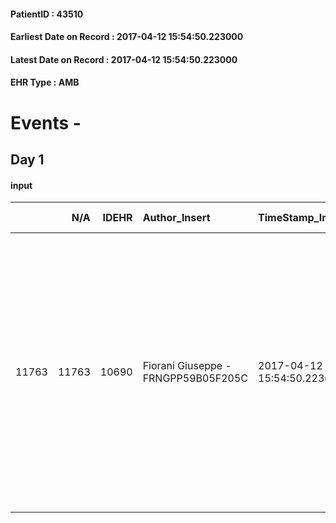 
#### PatientID : 43510
#### Earliest Date on Record : 2017-04-12 15:54:50.223000
#### Latest Date on Record : 2017-04-12 15:54:50.223000
#### EHR Type : AMB

# Events - 

## Day 1

#### input
|       |    N/A |   IDEHR | Author_Insert                       | TimeStamp_Insert           | EHRType   |   PatientID |   IDDigitalSignDocument | persone_vicine   |   Unnamed: 0_x.1 |   IDANAMNESI_SOCIALE | Patient   | FamigliaAltro   | Paziente_T   | FamigliaAltro_T   |   Non_Rilevabile_x.1 | Note_Non_Rilevabile_x.1   | opt_Problemi   | Note_I                                                                                                                                                                                                                                                                                             | ds_note_timori                                                                                                                                                                                                                                   | chk_contr_sintomi   | opt_paziente_a   | opt_famiglia_a   | opt_adeguatezza   | opt_paziente_solo   | ds_note_con                                                                                                                                                                                                                                                                           | opt_presente_assente   | Presenza_minori   | Caregiver_principale   | opt_capacita   | opt_necessario   | opt_presente   | opt_risorse_ec   | opt_paziente_psi   | opt_Ins_vol   | ds_note_prio                                                                                                                                                 | opt_paziente_ad   | opt_caregiver_ad   | opt_esenzione   | opt_inv_civile   |   invalidita_perc | ds_codice_es   | Domestic partnership   | Fragility                    | opt_disponibilita_f   | opt_indennita_acc         | opt_legge   | opt_famiglia_psi   | opt_disponibilit_paz   |
|------:|-------:|--------:|:------------------------------------|:---------------------------|:----------|------------:|------------------------:|:-----------------|-----------------:|---------------------:|:----------|:----------------|:-------------|:------------------|---------------------:|:--------------------------|:---------------|:---------------------------------------------------------------------------------------------------------------------------------------------------------------------------------------------------------------------------------------------------------------------------------------------------|:-------------------------------------------------------------------------------------------------------------------------------------------------------------------------------------------------------------------------------------------------|:--------------------|:-----------------|:-----------------|:------------------|:--------------------|:--------------------------------------------------------------------------------------------------------------------------------------------------------------------------------------------------------------------------------------------------------------------------------------|:-----------------------|:------------------|:-----------------------|:---------------|:-----------------|:---------------|:-----------------|:-------------------|:--------------|:-------------------------------------------------------------------------------------------------------------------------------------------------------------|:------------------|:-------------------|:----------------|:-----------------|------------------:|:---------------|:-----------------------|:-----------------------------|:----------------------|:--------------------------|:------------|:-------------------|:-----------------------|
| 11763 |  11763 |   10690 | Fiorani Giuseppe - FRNGPP59B05F205C | 2017-04-12 15:54:50.223000 | AMB       |       43510 |                  715909 | N/A              |             5815 |                 3704 | Si#1      | Si#1            | No#0         | Si#1              |                    0 | NR                        | No#0           | Pz informata sulla malattia e sulla sua recidiva,con cognizione comunque tutta da verificare.La figlia Maria Antonietta √® consapevole dell'aggravamento,seppure attualmente in assenza di sintomi specifici e dell'assenza di ulteriori spazi di intervento. Non √® ritenuta pz terminale a breve | Dal colloquio non sono emersi timori particolari. La figlia ha premesso che l'assistenza domiciliare,alla luce del quadro attuale √® sovradimensionata.Si concorda con lei un percorso presso il nostro DH che dovr√† essere accettato dalla pz. | controllo sintomi#0 | Indefinite#2     | Congruenti#1     | Si#1              | No#0                | Vive da dieci mesi con una badante che la segue nelle 24 ore,tutta la settimana. Due figli fuori casa:Maria Antonietta,di aa 53,coniugata e residente a Bresso e Domenico di aa 50,abitante a Paderno Dugnano. La figlia maria Antonietta √® la figura di riferimento nell'assistenza | Presente#1             | No#0              | La figlia              | Adeguato#0     | Si#1             | Si#1           | Adeguate#1       | No#0               | No#0          | Al momento non sono riferiti sintomi specifici da controllare. La pz presenta ancora un discreto livello di autonomia :a volte esce di casa con delle amiche | Totale#2          | Totale#2           | Si#1            | Si#1             |               100 | 048 +IC13      | Badante#1              | sovraccarico assistenziale#4 | Si#1                  | in fase di accertamento#2 | No#0        | No#0               | Si#1                   |


